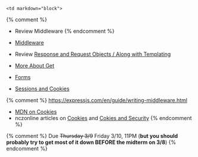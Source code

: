 	<td markdown="block">

{% comment %}
* Review Middleware
{% endcomment %}

* [Middleware](slides/09/middleware.html)
* Review [Response and Request Objects / Along with Templating](slides/09/request-response.html)
* [More About Get](slides/10/review-get.html)
* [Forms](slides/10/forms.html)
* [Sessions and Cookies](slides/10/sessions.html)

<!-- 
* [Maybe Static Sites, Remote Server](slides/08/static.html)
* [Maybe Debugging](slides/09/debugging.html)

* [](slides//.html)
* [](slides//.html)
-->
</td>
	<td markdown="block">

{% comment %}
https://expressjs.com/en/guide/writing-middleware.html
* [MDN on Cookies](https://developer.mozilla.org/en-US/docs/Web/HTTP/Cookies)
* nczonline articles on [Cookies](https://www.nczonline.net/blog/2009/05/05/http-cookies-explained/) and [Cokies and Security](https://www.nczonline.net/blog/2009/05/12/cookies-and-security/)
{% endcomment %}
</td>
	<td markdown="block">

{% comment %}
Due <strike>Thursday 3/9</strike> Friday 3/10, 11PM 
(__but you should probably try to get most of it down BEFORE the midterm on 3/8__)
{% endcomment %}




</td>
